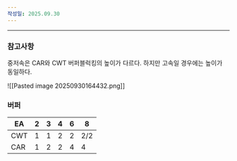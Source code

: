 ```yaml
---
작성일: 2025.09.30
---
```

---


### 참고사항
중저속은 CAR와 CWT 버퍼블럭킹의 높이가 다르다.
하지만 고속일 경우에는 높이가 동일하다.

![[Pasted image 20250930164432.png]]

### 버퍼

| EA  | 2   | 3   | 4   | 6   | 8   |
| --- | --- | --- | --- | --- | --- |
| CWT | 1   | 1   | 2   | 2   | 2/2 |
| CAR | 1   | 2   | 2   | 4   | 4   |


